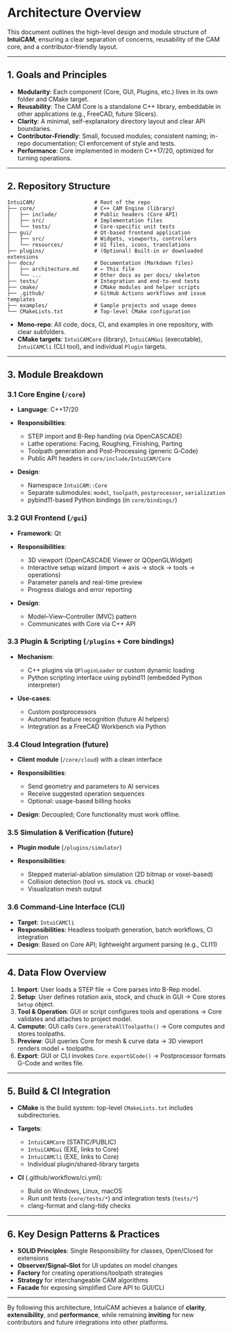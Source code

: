 # Architecture Overview

This document outlines the high-level design and module structure of **IntuiCAM**, ensuring a clear separation of concerns, reusability of the CAM core, and a contributor-friendly layout.

---

## 1. Goals and Principles

* **Modularity**: Each component (Core, GUI, Plugins, etc.) lives in its own folder and CMake target.
* **Reusability**: The CAM Core is a standalone C++ library, embeddable in other applications (e.g., FreeCAD, future Slicers).
* **Clarity**: A minimal, self-explanatory directory layout and clear API boundaries.
* **Contributor-Friendly**: Small, focused modules; consistent naming; in-repo documentation; CI enforcement of style and tests.
* **Performance**: Core implemented in modern C++17/20, optimized for turning operations.

---

## 2. Repository Structure

```
IntuiCAM/                   # Root of the repo
├── core/                   # C++ CAM Engine (library)
│   ├── include/            # Public headers (Core API)
│   ├── src/                # Implementation files
│   └── tests/              # Core-specific unit tests
├── gui/                    # Qt-based frontend application
│   ├── src/                # Widgets, viewports, controllers
│   └── resources/          # UI files, icons, translations
├── plugins/                # (Optional) Built-in or downloaded extensions
├── docs/                   # Documentation (Markdown files)
│   ├── architecture.md     # ← This file
│   └── ...                 # Other docs as per docs/ skeleton
├── tests/                  # Integration and end-to-end tests
├── cmake/                  # CMake modules and helper scripts
├── .github/                # GitHub Actions workflows and issue templates
├── examples/               # Sample projects and usage demos
└── CMakeLists.txt          # Top-level CMake configuration
```

* **Mono-repo**: All code, docs, CI, and examples in one repository, with clear subfolders.
* **CMake targets**: `IntuiCAMCore` (library), `IntuiCAMGui` (executable), `IntuiCAMCli` (CLI tool), and individual `Plugin` targets.

---

## 3. Module Breakdown

### 3.1 Core Engine (`/core`)

* **Language**: C++17/20
* **Responsibilities**:

  * STEP import and B-Rep handling (via OpenCASCADE)
  * Lathe operations: Facing, Roughing, Finishing, Parting
  * Toolpath generation and Post-Processing (generic G‑Code)
  * Public API headers in `core/include/IntuiCAM/Core`
* **Design**:

  * Namespace `IntuiCAM::Core`
  * Separate submodules: `model`, `toolpath`, `postprocessor`, `serialization`
  * pybind11-based Python bindings (in `core/bindings/`)

### 3.2 GUI Frontend (`/gui`)

* **Framework**: Qt
* **Responsibilities**:

  * 3D viewport (OpenCASCADE Viewer or QOpenGLWidget)
  * Interactive setup wizard (import → axis → stock → tools → operations)
  * Parameter panels and real-time preview
  * Progress dialogs and error reporting
* **Design**:

  * Model–View–Controller (MVC) pattern
  * Communicates with Core via C++ API

### 3.3 Plugin & Scripting (`/plugins` + Core bindings)

* **Mechanism**:

  * C++ plugins via `QPluginLoader` or custom dynamic loading
  * Python scripting interface using pybind11 (embedded Python interpreter)
* **Use-cases**:

  * Custom postprocessors
  * Automated feature recognition (future AI helpers)
  * Integration as a FreeCAD Workbench via Python

### 3.4 Cloud Integration (future)

* **Client module** (`/core/cloud`) with a clean interface
* **Responsibilities**:

  * Send geometry and parameters to AI services
  * Receive suggested operation sequences
  * Optional: usage-based billing hooks
* **Design**: Decoupled; Core functionality must work offline.

### 3.5 Simulation & Verification (future)

* **Plugin module** (`/plugins/simulator`)
* **Responsibilities**:

  * Stepped material-ablation simulation (2D bitmap or voxel-based)
  * Collision detection (tool vs. stock vs. chuck)
  * Visualization mesh output

### 3.6 Command-Line Interface (CLI)

* **Target**: `IntuiCAMCli`
* **Responsibilities**: Headless toolpath generation, batch workflows, CI integration
* **Design**: Based on Core API; lightweight argument parsing (e.g., CLI11)

---

## 4. Data Flow Overview

1. **Import**: User loads a STEP file → Core parses into B-Rep model.
2. **Setup**: User defines rotation axis, stock, and chuck in GUI → Core stores `Setup` object.
3. **Tool & Operation**: GUI or script configures tools and operations → Core validates and attaches to project model.
4. **Compute**: GUI calls `Core.generateAllToolpaths()` → Core computes and stores toolpaths.
5. **Preview**: GUI queries Core for mesh & curve data → 3D viewport renders model + toolpaths.
6. **Export**: GUI or CLI invokes `Core.exportGCode()` → Postprocessor formats G-Code and writes file.

---

## 5. Build & CI Integration

* **CMake** is the build system: top-level `CMakeLists.txt` includes subdirectories.
* **Targets**:

  * `IntuiCAMCore` (STATIC/PUBLIC)
  * `IntuiCAMGui` (EXE, links to Core)
  * `IntuiCAMCli` (EXE, links to Core)
  * Individual plugin/shared-library targets
* **CI** (.github/workflows/ci.yml):

  * Build on Windows, Linux, macOS
  * Run unit tests (`core/tests/*`) and integration tests (`tests/*`)
  * clang-format and clang-tidy checks

---

## 6. Key Design Patterns & Practices

* **SOLID Principles**: Single Responsibility for classes, Open/Closed for extensions
* **Observer/Signal–Slot** for UI updates on model changes
* **Factory** for creating operations/toolpath strategies
* **Strategy** for interchangeable CAM algorithms
* **Facade** for exposing simplified Core API to GUI/CLI

---

By following this architecture, IntuiCAM achieves a balance of **clarity**, **extensibility**, and **performance**, while remaining **inviting** for new contributors and future integrations into other platforms.
